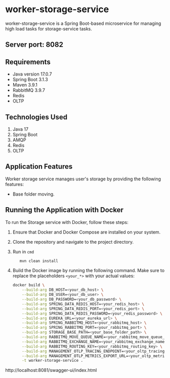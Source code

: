 # worker-storage-service
worker-storage-service is a Spring Boot-based microservice for managing high load tasks for storage-service tasks.

## Server port: 8082

## Requirements

- Java version 17.0.7
- Spring Boot 3.1.3
- Maven 3.9.1
- RabbitMQ 3.9.7
- Redis
- OLTP


## Technologies Used

1. Java 17
2. Spring Boot
3. AMQP
4. Redis
5. OLTP

## Application Features

Worker storage service manages user's storage by providing the following features:
- Base folder moving.

## Running the Application with Docker

To run the Storage service with Docker, follow these steps:

1. Ensure that Docker and Docker Compose are installed on your system.
2. Clone the repository and navigate to the project directory.
3. Run in `cmd`
   ```sh
      mvn clean install
   ```
4. Build the Docker image by running the following command. Make sure to replace the placeholders `<your_*>` with your
   actual values:

   ```sh
   docker build \
       --build-arg DB_HOST=<your_db_host> \
       --build-arg DB_USER=<your_db_user> \
       --build-arg DB_PASSWORD=<your_db_password> \
       --build-arg SPRING_DATA_REDIS_HOST=<your_redis_host> \
       --build-arg SPRING_DATA_REDIS_PORT=<your_redis_port> \
       --build-arg SPRING_DATA_REDIS_PASSWORD=<your_redis_password> \
       --build-arg EUREKA_URL=<your_eureka_url> \
       --build-arg SPRING_RABBITMQ_HOST=<your_rabbitmq_host> \
       --build-arg SPRING_RABBITMQ_PORT=<your_rabbitmq_port> \
       --build-arg STORAGE_BASE_PATH=<your_base_folder_path> \
       --build-arg RABBITMQ_MOVE_QUEUE_NAME=<your_rabbitmq_move_queue_name> \
       --build-arg RABBITMQ_EXCHANGE_NAME=<your_rabbitmq_exchange_name> \
       --build-arg RABBITMQ_ROUTING_KEY=<your_rabbitmq_routing_key> \
       --build-arg MANAGEMENT_OTLP_TRACING_ENDPOINT=<your_oltp_tracing_endpoint> \
       --build-arg MANAGEMENT_OTLP_METRICS_EXPORT_URL=<your_oltp_metrics_endpoint> \
       -t worker-storage-service .
    ```
http://localhost:8081/swagger-ui/index.html